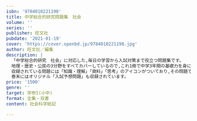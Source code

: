 ```yaml
---
isbn: '9784010221198'
title: 中学総合的研究問題集　社会　
volume: ''
series: ''
publisher: 旺文社
pubdate: '2021-01-19'
cover: 'https://cover.openbd.jp/9784010221198.jpg'
author: 旺文社／編集
description: |
  「中学総合的研究　社会」に対応した,毎日の学習から入試対策まで役立つ問題集です。
  地理・歴史・公民の3分野をすべてカバーしているので,これ1冊で中学3年間の基礎力を身につけることができます。
  収録されている問題には「知識・理解」「資料」「思考」のアイコンがついており,その問題で必要な力がすぐにわかるので,定期テストの学習にもぴったりです。
  巻末にはオリジナル「入試予想問題」も収録されています。
price: '1500'
genre: ''
target: 学参I(小中)
format: 全集・双書
content: 社会科学総記

---
```

